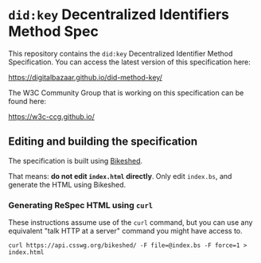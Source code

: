 # `did:key` Decentralized Identifiers Method Spec

This repository contains the `did:key` Decentralized Identifier Method
Specification. You can access the latest version of this specification here:

https://digitalbazaar.github.io/did-method-key/

The W3C Community Group that is working on this specification can be found
here:

https://w3c-ccg.github.io/

## Editing and building the specification
The specification is built using [Bikeshed](https://tabatkins.github.io/bikeshed/).

That means: **do not edit `index.html` directly**. Only edit `index.bs`, and
generate the HTML using Bikeshed.

### Generating ReSpec HTML using `curl`

These instructions assume use of the `curl` command, but you can use any
equivalent "talk HTTP at a server" command you might have access to.

```
curl https://api.csswg.org/bikeshed/ -F file=@index.bs -F force=1 > index.html
```
